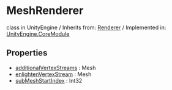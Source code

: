 # MeshRenderer
class in UnityEngine
 / Inherits from: <a href="https://docs.unity3d.com/6000.2/Documentation/ScriptReference/Renderer.html">Renderer</a> / Implemented in: <a href="https://docs.unity3d.com/6000.2/Documentation/ScriptReference/UnityEngine.CoreModule.html">UnityEngine.CoreModule</a>

## Properties
- <a href="https://docs.unity3d.com/6000.2/Documentation/ScriptReference/MeshRenderer-additionalVertexStreams.html">additionalVertexStreams</a> : Mesh
- <a href="https://docs.unity3d.com/6000.2/Documentation/ScriptReference/MeshRenderer-enlightenVertexStream.html">enlightenVertexStream</a> : Mesh
- <a href="https://docs.unity3d.com/6000.2/Documentation/ScriptReference/MeshRenderer-subMeshStartIndex.html">subMeshStartIndex</a> : Int32
